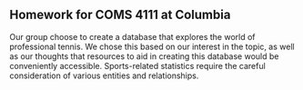 ## Homework for COMS 4111 at Columbia

Our group choose to create a database that explores the world of professional tennis. We
chose this based on our interest in the topic, as well as our thoughts that resources to aid in creating this database would be conveniently accessible. Sports-related statistics require the careful consideration of various entities and relationships.
